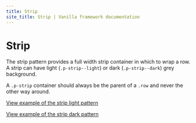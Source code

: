 ```yaml
---
title: Strip
site_title: Strip | Vanilla framework documentation
---
```


# Strip

The strip pattern provides a full width strip container in which to wrap a row. A strip can have light (`.p-strip--light`) or dark (`.p-strip--dark`) grey background.

A `.p-strip` container should always be the parent of a `.row` and never the other way around.

<a href="https://vanilla-framework.github.io/vanilla-framework/examples/patterns/strips/strips-light/"
    class="js-example">
    View example of the strip light pattern
</a>

<a href="https://vanilla-framework.github.io/vanilla-framework/examples/patterns/strips/strips-dark/"
    class="js-example">
    View example of the strip dark pattern
</a>